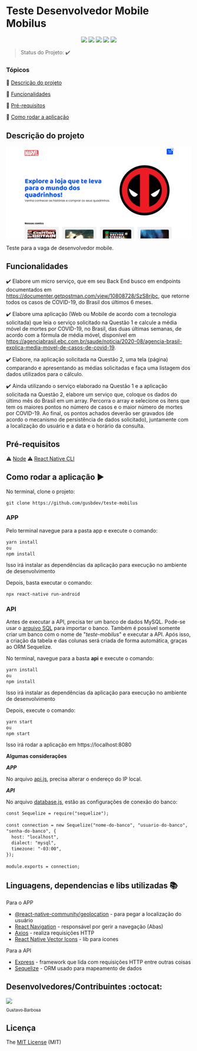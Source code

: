 <h1>Teste Desenvolvedor Mobile Mobilus</h1>

<p align="center">
  <img src="https://img.shields.io/static/v1?label=react js&message=lib&color=00BEF5&style=for-the-badge&logo=REACT"/>
    <img src="https://img.shields.io/static/v1?label=Vite&message=Runtime%20Built&color=9467FE&style=for-the-badge&logo=vite"/>
  <img src="https://img.shields.io/static/v1?label=JAVASCRIPT&message=Language&color=F7DF1E&style=for-the-badge&logo=javascript"/>
  <img src="http://img.shields.io/static/v1?label=STATUS&message=CONCLUIDO&color=GREEN&style=for-the-badge"/>
  <img src="http://img.shields.io/static/v1?label=License&message=MIT&color=green&style=for-the-badge"/>
</p>

> Status do Projeto: :heavy_check_mark:

### Tópicos

:small_blue_diamond: [Descrição do projeto](#descrição-do-projeto)

:small_blue_diamond: [Funcionalidades](#funcionalidades)

:small_blue_diamond: [Pré-requisitos](#pré-requisitos)

:small_blue_diamond: [Como rodar a aplicação](#como-rodar-a-aplicação-arrow_forward)

## Descrição do projeto
![home](public/home.png)

<p align="justify">
  Teste para a vaga de desenvolvedor mobile.
</p>

## Funcionalidades

:heavy_check_mark: Elabore um micro serviço, que em seu Back End busco em endpoints documentados
em https://documenter.getpostman.com/view/10808728/SzS8rjbc, que retorne todos os casos
de COVID-19, do Brasil dos últimos 6 meses.

:heavy_check_mark: Elabore uma aplicação (Web ou Mobile de acordo com a tecnologia solicitada) que
leia o serviço solicitado na Questão 1 e calcule a média móvel de mortes por COVID-19, no Brasil,
das duas últimas semanas, de acordo com a fórmula de média móvel, disponível em
https://agenciabrasil.ebc.com.br/saude/noticia/2020-08/agencia-brasil-explica-media-movel-de-casos-de-covid-19.

:heavy_check_mark: Elabore, na aplicação solicitada na Questão 2, uma tela (página) comparando e
apresentando as médias solicitadas e faça uma listagem dos dados utilizados para o cálculo.

:heavy_check_mark: Ainda utilizando o serviço elaborado na Questão 1 e a aplicação solicitada na Questão
2, elabore um serviço que, coloque os dados do último mês do Brasil em um array. Percorra o
array e selecione os itens que tem os maiores pontos no número de casos e o maior número de
mortes por COVID-19. Ao final, os pontos achados deverão ser gravados (de acordo o
mecanismo de persistência de dados solicitado), juntamente com a localização do usuário e a
data e o horário da consulta.

## Pré-requisitos

:warning: [Node](https://nodejs.org/en/download/)
:warning: [React Native CLI](https://reactnative.dev/docs/environment-setup)

## Como rodar a aplicação :arrow_forward:

No terminal, clone o projeto:

```
git clone https://github.com/gusbdev/teste-mobilus
```

### APP

Pelo terminal navegue para a pasta app e execute o comando:

```
yarn install
ou
npm install
```

Isso irá instalar as dependências da aplicação para execução no ambiente de desenvolvimento

Depois, basta executar o comando:

```
npx react-native run-android
```

### API

Antes de executar a API, precisa ter um banco de dados MySQL. Pode-se usar o [arquivo SQL](https://github.com/gusbdev/teste-mobilus/blob/main/teste-mobilus.sql) para importar o banco. Também é possível somente criar um banco com o nome de "_teste-mobilus_" e executar a API. Após isso, a criação da tabela e das colunas será criada de forma automática, graças ao ORM Sequelize.

No terminal, navegue para a basta **api** e execute o comando:

```
yarn install
ou
npm install
```

Isso irá instalar as dependências da aplicação para execução no ambiente de desenvolvimento

Depois, execute o comando:

```
yarn start
ou
npm start
```

Isso irá rodar a aplicação em https://localhost:8080

**Algumas considerações**

**_APP_**

No arquivo [api.js](https://github.com/gusbdev/teste-mobilus/blob/main/app/src/services/api.js), precisa alterar o endereço do IP local.

**_API_**

No arquivo [database.js](https://github.com/gusbdev/teste-mobilus/blob/main/api/src/database/database.js), estão as configurações de conexão do banco:

```
const Sequelize = require("sequelize");

const connection = new Sequelize("nome-do-banco", "usuario-do-banco", "senha-do-banco", {
  host: "localhost",
  dialect: "mysql",
  timezone: "-03:00",
});

module.exports = connection;
```

## Linguagens, dependencias e libs utilizadas :books:

Para o APP

- [@react-native-community/geolocation](https://github.com/react-native-geolocation/react-native-geolocation) - para pegar a localização do usuário
- [React Navigation](https://reactnavigation.org/) - responsável por gerir a navegação (Abas)
- [Axios](https://axios-http.com/docs/intro) - realiza requisições HTTP
- [React Native Vector Icons](https://github.com/oblador/react-native-vector-icons) - lib para ícones

Para a API

- [Express](https://expressjs.com/) - framework que lida com requisições HTTP entre outras coisas
- [Sequelize](http://sequelize.org/) - ORM usado para mapeamento de dados

## Desenvolvedores/Contribuintes :octocat:

[<img src="https://avatars2.githubusercontent.com/u/44094756?s=460&u=a2a2631e8eb8f5f5cdff75121eb422188a64bb85&v=4" width=115><br><sub>Gustavo Barbosa</sub>](https://github.com/gusbdev)

## Licença

The [MIT License]() (MIT)
